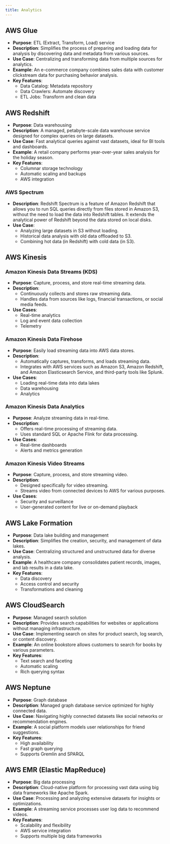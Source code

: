 ```yaml
---
title: Analytics
---
```


## AWS Glue

- **Purpose**: ETL (Extract, Transform, Load) service
- **Description**: Simplifies the process of preparing and loading data for analysis by discovering data and metadata from various sources.
- **Use Case**: Centralizing and transforming data from multiple sources for analytics.
- **Example**: An e-commerce company combines sales data with customer clickstream data for purchasing behavior analysis.
- **Key Features**:
  - Data Catalog: Metadata repository
  - Data Crawlers: Automate discovery
  - ETL Jobs: Transform and clean data

## AWS Redshift

- **Purpose**: Data warehousing
- **Description**: A managed, petabyte-scale data warehouse service designed for complex queries on large datasets.
- **Use Case**: Fast analytical queries against vast datasets, ideal for BI tools and dashboards.
- **Example**: A retail company performs year-over-year sales analysis for the holiday season.
- **Key Features**:
  - Columnar storage technology
  - Automatic scaling and backups
  - AWS integration

### AWS Spectrum

- **Description**: Redshift Spectrum is a feature of Amazon Redshift that allows you to run SQL queries directly from files stored in Amazon S3, without the need to load the data into Redshift tables. It extends the analytical power of Redshift beyond the data stored on local disks.
- **Use Case**:
  - Analyzing large datasets in S3 without loading.
  - Historical data analysis with old data offloaded to S3.
  - Combining hot data (in Redshift) with cold data (in S3).

## AWS Kinesis

### Amazon Kinesis Data Streams (KDS)

- **Purpose**: Capture, process, and store real-time streaming data.
- **Description**:
  - Continuously collects and stores raw streaming data.
  - Handles data from sources like logs, financial transactions, or social media feeds.
- **Use Cases**:
  - Real-time analytics
  - Log and event data collection
  - Telemetry

### Amazon Kinesis Data Firehose

- **Purpose**: Easily load streaming data into AWS data stores.
- **Description**:
  - Automatically captures, transforms, and loads streaming data.
  - Integrates with AWS services such as Amazon S3, Amazon Redshift, and Amazon Elasticsearch Service, and third-party tools like Splunk.
- **Use Cases**:
  - Loading real-time data into data lakes
  - Data warehousing
  - Analytics

### Amazon Kinesis Data Analytics

- **Purpose**: Analyze streaming data in real-time.
- **Description**:
  - Offers real-time processing of streaming data.
  - Uses standard SQL or Apache Flink for data processing.
- **Use Cases**:
  - Real-time dashboards
  - Alerts and metrics generation

### Amazon Kinesis Video Streams

- **Purpose**: Capture, process, and store streaming video.
- **Description**:
  - Designed specifically for video streaming.
  - Streams video from connected devices to AWS for various purposes.
- **Use Cases**:
  - Security and surveillance
  - User-generated content for live or on-demand playback

## AWS Lake Formation

- **Purpose**: Data lake building and management
- **Description**: Simplifies the creation, security, and management of data lakes.
- **Use Case**: Centralizing structured and unstructured data for diverse analysis.
- **Example**: A healthcare company consolidates patient records, images, and lab results in a data lake.
- **Key Features**:
  - Data discovery
  - Access control and security
  - Transformations and cleaning

## AWS CloudSearch

- **Purpose**: Managed search solution
- **Description**: Provides search capabilities for websites or applications without managing infrastructure.
- **Use Case**: Implementing search on sites for product search, log search, or content discovery.
- **Example**: An online bookstore allows customers to search for books by various parameters.
- **Key Features**:
  - Text search and faceting
  - Automatic scaling
  - Rich querying syntax

## AWS Neptune

- **Purpose**: Graph database
- **Description**: Managed graph database service optimized for highly connected data.
- **Use Case**: Navigating highly connected datasets like social networks or recommendation engines.
- **Example**: A social platform models user relationships for friend suggestions.
- **Key Features**:
  - High availability
  - Fast graph querying
  - Supports Gremlin and SPARQL

## AWS EMR (Elastic MapReduce)

- **Purpose**: Big data processing
- **Description**: Cloud-native platform for processing vast data using big data frameworks like Apache Spark.
- **Use Case**: Processing and analyzing extensive datasets for insights or optimizations.
- **Example**: A streaming service processes user log data to recommend videos.
- **Key Features**:
  - Scalability and flexibility
  - AWS service integration
  - Supports multiple big data frameworks
